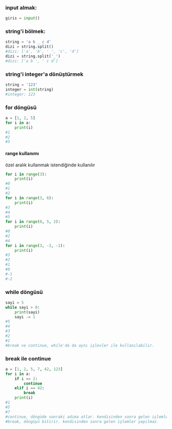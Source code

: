 ### input almak:
```python
giris = input()
```

### string'i bölmek:
```python
string = 'a b _ c d'
dizi = string.split()
#dizi: ['a', 'b', '_', 'c', 'd']
dizi = string.split('_')
#dizi: ['a b ', ' c d']
```

### string'i integer'a dönüştürmek
```python
string = '123'
integer = int(string)
#integer: 123
```

### for döngüsü
```python
a = [1, 2, 5]
for i in a:
    print(i)
#1
#2
#5
```
#### range kullanımı
özel aralık kullanmak istendiğinde kullanılır

```python
for i in range(3):
    print(i)
#0
#1
#2
for i in range(3, 6):
    print(i)
#3
#4
#5
for i in range(0, 5, 2):
    print(i)
#0
#2
#4
for i in range(3, -3, -1):
    print(i)
#3
#2
#1
#0
#-1
#-2
```

### while döngüsü
```python
sayi = 5
while sayi > 0:
    print(sayi)
    sayi -= 1
#5
#4
#3
#2
#1
#break ve continue, while'da da aynı işlevler ile kullanılabilir.
```

### break ile continue
```python
a = [1, 2, 5, 7, 42, 123]
for i in a:
    if i == 2:
        continue
    elif i == 42:
        break
    print(i)
#1
#5
#7
#continue, döngüde sonraki adıma atlar. kendisinden sonra gelen işlemler yapılmaz.
#break, döngüyü bitirir. kendisinden sonra gelen işlemler yapılmaz.
```